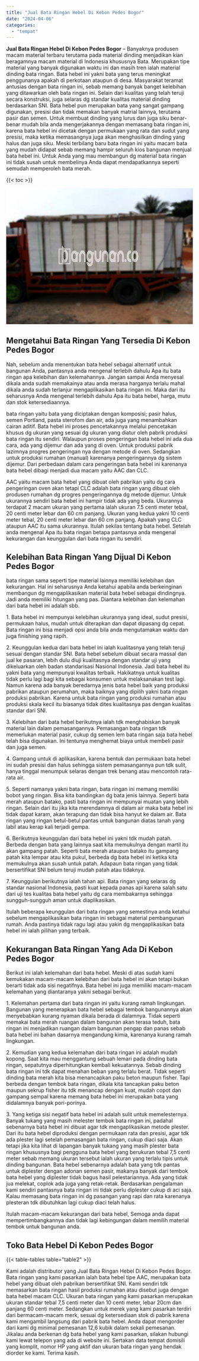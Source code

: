 ```yaml
---
title: "Jual Bata Ringan Hebel Di Kebon Pedes Bogor"
date: "2024-04-06"
categories: 
  - "tempat"
---
```


**Jual Bata Ringan Hebel Di Kebon Pedes Bogor** – Banyaknya produsen macam material terbaru terutama pada material dinding menjadikan kian beragamnya macam material di Indonesia khususnya Bata. Merupakan tipe material yang banyak digunakan waktu ini dan masih tren ialah material dinding bata ringan. Bata hebel ini yakni bata yang terus meningkat penggunanya apakah di perkotaan ataupun di desa. Masyarakat teramat antusias dengan bata ringan ini, sebab memang banyak banget kelebihan yang ditawarkan oleh bata ringan ini. Selain dari kualitas yang telah teruji secara konstruksi, juga selaras dg standar kualitas material dinding berdasarkan SNI. Bata hebel pun merupakan bata yang sangat gampang digunakan, presisi dan tidak memakan banyak matrial lainnya, terutama pasir dan semen. Untuk membuat dinding yang lurus dan juga siku benar-benar mudah bila anda mengerjakannya dengan memasang bata ringan ini, karena bata hebel ini dicetak dengan permukaan yang rata dan sudut yang presisi, maka ketika memasangnya juga akan menghasilkan dinding yang halus dan juga siku. Meski terbilang baru bata ringan ini yaitu macam bata yang mudah didapat sebab memang hampir seluruh kios bangunan menjual bata hebel ini. Untuk Anda yang mau membangun dg material bata ringan ini tidak susah untuk membelinya Anda dapat mendapatkannya seperti semudah memperoleh bata merah.

{{< toc >}}

![Jual Bata Ringan Hebel Di Kebon Pedes Bogor](/images/jual-hebel-murah-10.png)

## Mengetahui Bata Ringan Yang Tersedia Di Kebon Pedes Bogor

Nah, sebelum anda menentukan bata hebel sebagai alternatif untuk bangunan Anda, pantasnya anda mengenal terlebih dahulu Apa itu bata ringan apa kelebihan dan kelemahannya. Jangan sampai Anda menyesal dikala anda sudah memakainya atau anda merasa harganya terlalu mahal dikala anda sudah terlanjur mengaplikasikan bata ringan ini. Maka dari itu seharusnya Anda mengenal terlebih dahulu Apa itu bata hebel, harga, mutu dan stok ketersediaannya.

bata ringan yaitu bata yang diciptakan dengan komposisi; pasir halus, semen Portland, pasta sterofom dan air, ada juga yang menambahkan cairan aditif. Bata hebel ini proses pencetakannya melalui pencetakan khusus dg ukuran yang sesuai dg ukuran yang diatur oleh pabrik produksi bata ringan itu sendiri. Walaupun proses pengeringan bata hebel ini ada dua cara, ada yang dijemur dan ada yang di oven. Untuk produksi pabrik lazimnya progres pengeringan nya dengan metode di oven. Sedangkan untuk produksi rumahan (manual) karenanya pengeringannya dg sistem dijemur. Dari perbedaan dalam cara pengeringan bata hebel ini karenanya bata hebel dibagi menjadi dua macam yaitu AAC dan CLC.

AAC yaitu macam bata hebel yang dibuat oleh pabrikan yaitu dg cara pengeringan oven akan tetapi CLC adalah bata ringan yang dibuat oleh produsen rumahan dg progres pengeringannya dg metode dijemur. Untuk ukurannya sendiri bata hebel ini hampir tidak ada yang beda. Ukurannya terdapat 2 macam ukuran yang pertama ialah ukuran 7.5 centi meter tebal, 20 centi meter lebar dan 60 cm panjang. Ukuran yang kedua yakni 10 centi meter tebal, 20 centi meter lebar dan 60 cm panjang. Apakah yang CLC ataupun AAC itu sama ukurannya. Itulah sekilas tentang bata hebel. Setelah anda mengenal Apa itu bata ringan betapa pantasnya anda mengenal kekurangan dan keunggulan dari bata ringan itu sendiri.

## Kelebihan Bata Ringan Yang Dijual Di Kebon Pedes Bogor

bata ringan sama seperti tipe material lainnya memiliki kelebihan dan kekurangan. Hal ini seharusnya Anda ketahui apabila anda berkeinginan membangun dg mengaplikasikan material bata hebel sebagai dindingnya. Jadi anda memiliki hitungan yang pas. Diantara kelebihan dan kelemahan dari bata hebel ini adalah sbb.

1\. Bata hebel ini mempunyai kelebihan ukurannya yang ideal, sudut presisi, permukaan halus, mudah untuk diterapkan dan dapat dipasang dg cepat. Bata ringan ini bisa menjadi opsi anda bila anda mengutamakan waktu dan juga finishing yang rapih.

2\. Keunggulan kedua dari bata hebel ini ialah kualitasnya yang telah teruji sesuai dengan standar SNI. Bata hebel sebelum dibuat secara massal dan jual ke pasaran, lebih dulu diuji kualitasnya dengan standar uji yang dikeluarkan oleh badan standarisasi Nasional Indonesia. Jadi bata hebel itu yakni bata yang mempunyai kwalitas terbaik. Hakikatnya untuk kualitas tidak perlu lagi bagi kita sebagai konsumen untuk melaksanakan test lagi. Namun karena ada banyak beredarnya jenis bata hebel baik yang produksi pabrikan ataupun perumahan, maka baiknya yang dipilih yakni bata ringan produksi pabrikan. Karena untuk bata ringan yang produksi rumahan atau produksi skala kecil itu biasanya tidak dites kualitasnya pas dengan kualitas standar dari SNI.

3\. Kelebihan dari bata hebel berikutnya ialah tdk menghabiskan banyak material lain dalam pemasangannya. Pemasangan bata ringan tdk memerlukan material pasir, cukup dg semen lem bata ringan saja bata hebel telah bisa digunakan. Ini tentunya menghemat biaya untuk membeli pasir dan juga semen.

4\. Gampang untuk di aplikasikan, karena bentuk dan permukaan bata hebel ini sudah presisi dan halus sehingga sistem pemasangannya pun tdk sulit, hanya tinggal menumpuk selaras dengan trek benang atau mencontoh rata-rata air.

5\. Seperti namanya yakni bata ringan, bata ringan ini memang memiliki bobot yang ringan. Bisa kita bandingkan dg bata jenis lainnya. Seperti bata merah ataupun batako, pasti bata ringan ini mempunyai muatan yang lebih ringan. Selain dari itu jika kita merendamnya di dalam air maka bata hebel ini tidak dapat karam, akan terapung dan tidak bisa hanyut ke dalam air. Bata ringan yang ringan betul-betul pantas untuk bangunan diatas tanah yang labil atau kerap kali terjadi gempa.

6\. Berikutnya keunggulan dari bata hebel ini yakni tdk mudah patah. Berbeda dengan bata yang lainnya saat kita memukulnya dengan martil itu akan gampang patah. Seperti bata merah ataupun batako itu gampang patah kita lempar atau kita pukul, berbeda dg bata hebel ini ketika kita memukulnya akan susah untuk patah. Adapaun bata ringan yang tidak bersertifikat SNI belum teruji mudah patah atau tidaknya.

7\. Keunggulan berikutnya ialah tahan api. Bata ringan yang selaras dg standar nasional Indonesia, pasti kuat kepada panas api karena salah satu dari uji tes kualitas bata hebel yaitu dg cara membakarnya sehingga sungguh-sungguh aman untuk diaplikasikan.

Itulah beberapa keunggulan dari bata ringan yang semestinya anda ketahui sebelum mengaplikasikan bata ringan ini sebagai material pembangunan rumah. Anda pastinya tidak ragu lagi atau yakin dg mengaplikasikan bata hebel ini ialah pilihan yang terbaik.

## Kekurangan Bata Ringan Yang Ada Di Kebon Pedes Bogor

Berikut ini ialah kelemahan dari bata hebel. Meski di atas sudah kami kemukakan macam-macam kelebihan dari bata hebel ini akan tetapi bukan berarti tidak ada sisi negatifnya. Bata hebel ini juga memiliki macam-macam kelemahan yang diantaranya yakni sebagai berikut.

1\. Kelemahan pertama dari bata ringan ini yaitu kurang ramah lingkungan. Bangunan yang menerapkan bata hebel sebagai tembok bangunannya akan menyebabkan kurang nyaman dikala berada di dalamnya. Tidak seperti memakai bata merah ruangan dalam bangunan akan terasa teduh, bata ringan ini menjadikan ruangan dalam bangunan pengap dan panas sebab bata hebel ini bahan dasarnya mengandung kimia, karenanya kurang ramah lingkungan.

2\. Kemudian yang kedua kelemahan dari bata ringan ini adalah mudah kopong. Saat kita mau menggantung sebuah lemari pada dinding bata ringan, sepatutnya diperhitungkan kembali kekuatannya. Sebab dinding bata ringan ini tdk dapat menahan beban yang terlalu berat. Tidak seperti dinding bata merah kita bisa menancapkan paku beton maupun fisher. Tapi berbeda dengan tembok bata ringan, dikala kita tancapkan paku beton maupun sekrup fisher itu tdk menancap dengan kuat, mudah copot dan gampang sempal karena memang bata hebel ini merupakan bata yang didalamnya banyak pori-porinya.

3\. Yang ketiga sisi negatif bata hebel ini adalah sulit untuk memelesternya. Banyak tukang yang masih melester tembok bata ringan ini, padahal sebenarnya bata hebel ini dibuat agar tdk mengaplikasikan metode plester. Dari itu bata hebel diproduksi dengan permukaan rata dan presisi, agar tdk ada plester lagi setelah pemasangan bata ringan, cukup diaci saja. Akan tetapi jika kita lihat di lapangan banyak tukang yang masih plester bata ringan khususnya bagi pengguna bata hebel yang berukuran tebal 7,5 centi meter sebab memang ukuran tersebut ialah ukuran yang terlalu tipis untuk dinding bangunan. Bata hebel sebenarnya adalah bata yang tdk pantas untuk diplester dengan adonan semen pasir, makanya banyak dari tembok bata hebel yang diplester tidak bagus hasil pelestariannya. Ada yang tidak jua melekat, coplok ada juga yang retak-retak. Berdasarkan pengalaman kami sendiri pantasnya bata ringan ini tidak perlu diplester cukup di aci saja. Kalau memasang bata ringan ini dg pasangan yang rapi dan rata karenanya plesteran tdk dibutuhkan lagi cukup diaci telah halus.

Itulah macam-macam kekurangan dari bata hebel, Semoga anda dapat mempertimbangkannya dan tidak lagi kebingungan dalam memilih material tembok untuk bangunan anda.

## Toko Bata Hebel Di Kebon Pedes Bogor

{{< table-tables table="table2" >}}

Kami adalah distributor yang Jual Bata Ringan Hebel Di Kebon Pedes Bogor. Bata ringan yang kami pasarkan ialah bata hebel tipe AAC, merupakan bata hebel yang dibuat oleh pabrikan bersertifikat SNI. Kami sendiri tdk memasarkan bata ringan hasil produksi rumahan atau disebut juga dengan bata hebel macam CLC. Ukuran bata ringan yang kami pasarkan merupakan ukuran standar tebal 7,5 centi meter dan 10 centi meter, lebar 20cm dan panjang 60 centi meter. Sedangkan untuk merek yang kami pasarkan terdiri dari bermacam-macam merk, sesuai dg ketersediaan stok di pabrik karena kami mengambil langsung dari pabrik bata hebel. Anda dapat mengorder dari kami dg minimal pemesanan 12,6 kubik dalam sekali pemesanan. Jikalau anda berkenan dg bata hebel yang kami pasarkan, silakan hubungi kami lewat telepon yang ada di website ini. Sertakan data tempat domisili yang komplit, nomor HP yang aktif dan ukuran bata ringan yang hendak diorder ke kami. Terima kasih.
